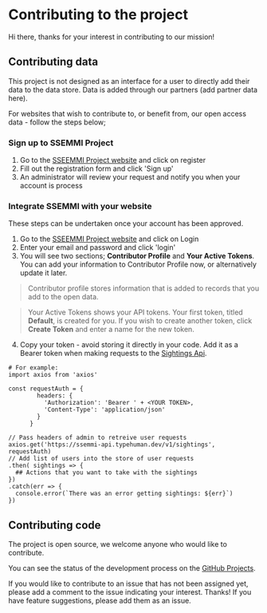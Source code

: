 # Contributing to the project
Hi there, thanks for your interest in contributing to our mission!

## Contributing data
This project is not designed as an interface for a user to directly add their data to
the data store. Data is added through our partners (add partner data here).


For websites that wish to contribute to, or benefit from, our open access data - follow the steps below;

### Sign up to SSEMMI Project
1. Go to the [SSEEMMI Project website](https://sssemmi-api.typehuman.dev) and click on register
2. Fill out the registration form and click 'Sign up'
3. An administrator will review your request and notify you when your account is process


### Integrate SSEMMI with your website
These steps can be undertaken once your account has been approved.
1. Go to the [SSEEMMI Project website](https://sssemmi-api.typehuman.dev) and click on Login
2. Enter your email and password and click 'login'
3. You will see two sections; **Contributor Profile** and **Your Active Tokens**. You can add your information to 
Contributor Profile now, or alternatively update it later.
>Contributor profile stores information that is added to records that you add to the open data.

>Your Active Tokens shows your API tokens. Your first token, titled **Default**, is created for you. 
If you wish to create another token, click **Create Token** and enter a name for the new token.
4. Copy your token - avoid storing it directly in your code. Add it as a Bearer token when making requests to the 
[Sightings Api](DOCS.md#markdown-header-sightings).
```
# For example:
import axios from 'axios'

const requestAuth = {
        headers: {
          'Authorization': 'Bearer ' + <YOUR TOKEN>,
          'Content-Type': 'application/json'
        }
      }

// Pass headers of admin to retreive user requests
axios.get('https://ssemmi-api.typehuman.dev/v1/sightings', requestAuth)
// Add list of users into the store of user requests
.then( sightings => {
  ## Actions that you want to take with the sightings
})
.catch(err => {
  console.error(`There was an error getting sightings: ${err}`)
})
```    




## Contributing code
The project is open source, we welcome anyone who would like to contribute.

You can see the status of the development process on the [GitHub Projects](https://github.com/Typehuman/SSEMMI/projects).

If you would like to contribute to an issue that has not been assigned yet, please add a comment to the issue indicating your interest. Thanks!
If you have feature suggestions, please add them as an issue. 
